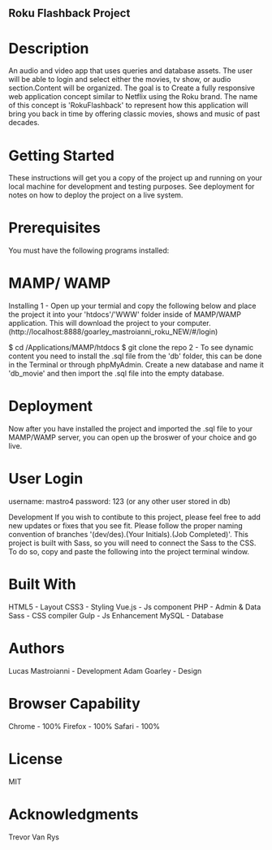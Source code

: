 ## Roku Flashback Project

# Description
An audio and video app that uses queries and database assets. The user will be able to login and select either the movies, tv show, or audio section.Content will be organized. The goal is to Create a fully responsive web application concept similar to Netflix using the Roku brand. The name of this concept is 'RokuFlashback' to represent how this application will bring you back in time by offering classic movies, shows and music of past decades.

# Getting Started
These instructions will get you a copy of the project up and running on your local machine for development and testing purposes. See deployment for notes on how to deploy the project on a live system.

# Prerequisites
You must have the following programs installed:

# MAMP/ WAMP
Installing 1 - Open up your termial and copy the following below and place the project it into your 'htdocs'/'WWW' folder inside of MAMP/WAMP application. This will download the project to your computer. (http://localhost:8888/goarley_mastroianni_roku_NEW/#/login)

$ cd /Applications/MAMP/htdocs $ git clone the repo 2 - To see dynamic content you need to install the .sql file from the 'db' folder, this can be done in the Terminal or through phpMyAdmin. Create a new database and name it 'db_movie' and then import the .sql file into the empty database.

# Deployment
Now after you have installed the project and imported the .sql file to your MAMP/WAMP server, you can open up the broswer of your choice and go live.

# User Login
username: mastro4 password: 123 (or any other user stored in db)

Development If you wish to contibute to this project, please feel free to add new updates or fixes that you see fit. Please follow the proper naming convention of branches '(dev/des).(Your Initials).(Job Completed)'. This project is built with Sass, so you will need to connect the Sass to the CSS. To do so, copy and paste the following into the project terminal window.

# Built With
HTML5 - Layout CSS3 - Styling Vue.js - Js component PHP - Admin & Data Sass - CSS compiler Gulp - Js Enhancement MySQL - Database

# Authors
Lucas Mastroianni - Development Adam Goarley - Design

# Browser Capability
Chrome - 100% Firefox - 100% Safari - 100%

# License
MIT

# Acknowledgments
Trevor Van Rys
